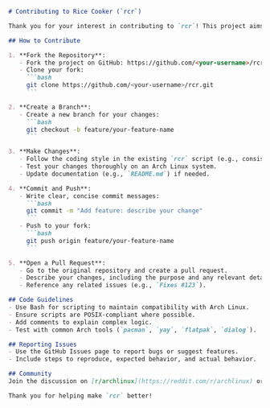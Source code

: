 ```markdown
# Contributing to Rice Cooker (`rcr`)

Thank you for your interest in contributing to `rcr`! This project aims to simplify Arch Linux configuration scripting for ricing enthusiasts. We welcome contributions in the form of bug fixes, feature additions, documentation improvements, or feedback.

## How to Contribute

1. **Fork the Repository**:
   - Fork the project on GitHub: https://github.com/<your-username>/rcr
   - Clone your fork:
     ```bash
     git clone https://github.com/<your-username>/rcr.git
     ```

2. **Create a Branch**:
   - Create a new branch for your changes:
     ```bash
     git checkout -b feature/your-feature-name
     ```

3. **Make Changes**:
   - Follow the coding style in the existing `rcr` script (e.g., consistent Bash formatting, clear comments).
   - Test your changes thoroughly on an Arch Linux system.
   - Update documentation (e.g., `README.md`) if needed.

4. **Commit and Push**:
   - Write clear, concise commit messages:
     ```bash
     git commit -m "Add feature: describe your change"
     ```
   - Push to your fork:
     ```bash
     git push origin feature/your-feature-name
     ```

5. **Open a Pull Request**:
   - Go to the original repository and create a pull request.
   - Describe your changes, including the purpose and any relevant details.
   - Reference any related issues (e.g., `Fixes #123`).

## Code Guidelines
- Use Bash for scripting to maintain compatibility with Arch Linux.
- Ensure scripts are POSIX-compliant where possible.
- Add comments to explain complex logic.
- Test with common Arch tools (`pacman`, `yay`, `flatpak`, `dialog`).

## Reporting Issues
- Use the GitHub Issues page to report bugs or suggest features.
- Include steps to reproduce, expected behavior, and actual behavior.

## Community
Join the discussion on [r/archlinux](https://reddit.com/r/archlinux) or [r/unixporn](https://reddit.com/r/unixporn) to share your `rcr` scripts and ideas!

Thank you for helping make `rcr` better!
```